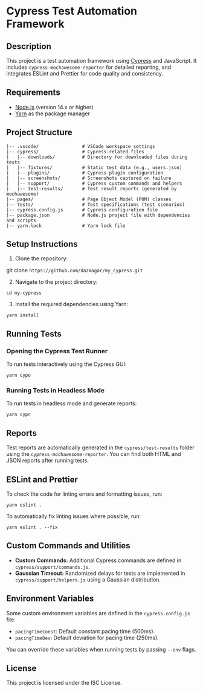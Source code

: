 # Cypress Test Automation Framework

## Description

This project is a test automation framework using [Cypress](https://www.cypress.io/) and JavaScript.
It includes `cypress-mochawesome-reporter` for detailed reporting, and integrates ESLint and Prettier for code quality and consistency.

## Requirements

-   [Node.js](https://nodejs.org/) (version 14.x or higher)
-   [Yarn](https://yarnpkg.com/) as the package manager

## Project Structure

```
|-- .vscode/                # VSCode workspace settings
|-- cypress/                # Cypress-related files
|   |-- downloads/          # Directory for downloaded files during tests
|   |-- fixtures/           # Static test data (e.g., users.json)
|   |-- plugins/            # Cypress plugin configuration
|   |-- screenshots/        # Screenshots captured on failure
|   |-- support/            # Cypress custom commands and helpers
|   |-- test-results/       # Test result reports (generated by mochawesome)
|-- pages/                  # Page Object Model (POM) classes
|-- tests/                  # Test specifications (test scenarios)
|-- cypress.config.js       # Cypress configuration file
|-- package.json            # Node.js project file with dependencies and scripts
|-- yarn.lock               # Yarn lock file
```

## Setup Instructions

1. Clone the repository:

git clone `https://github.com/dazmagar/my_cypress.git`

2. Navigate to the project directory:

`cd my-cypress`

3. Install the required dependencies using Yarn:

`yarn install`

## Running Tests

### Opening the Cypress Test Runner

To run tests interactively using the Cypress GUI:

`yarn cypo`

### Running Tests in Headless Mode

To run tests in headless mode and generate reports:

`yarn cypr`

## Reports

Test reports are automatically generated in the `cypress/test-results` folder using the `cypress-mochawesome-reporter`.
You can find both HTML and JSON reports after running tests.

## ESLint and Prettier

To check the code for linting errors and formatting issues, run:

`yarn eslint .`

To automatically fix linting issues where possible, run:

`yarn eslint . --fix`

## Custom Commands and Utilities

-   **Custom Commands:** Additional Cypress commands are defined in `cypress/support/commands.js`.
-   **Gaussian Timeout:** Randomized delays for tests are implemented in `cypress/support/helpers.js` using a Gaussian distribution.

## Environment Variables

Some custom environment variables are defined in the `cypress.config.js` file:

-   `pacingTimeConst`: Default constant pacing time (500ms).
-   `pacingTimeDev`: Default deviation for pacing time (250ms).

You can override these variables when running tests by passing `--env` flags.

## License

This project is licensed under the ISC License.
